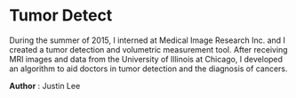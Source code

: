 Tumor Detect
===
During the summer of 2015, I interned at Medical Image Research Inc. and I created a tumor detection and volumetric measurement tool. After receiving MRI images and data from the University of Illinois at Chicago, I developed an algorithm to aid doctors in tumor detection and the diagnosis of cancers.


**Author**
: Justin Lee
